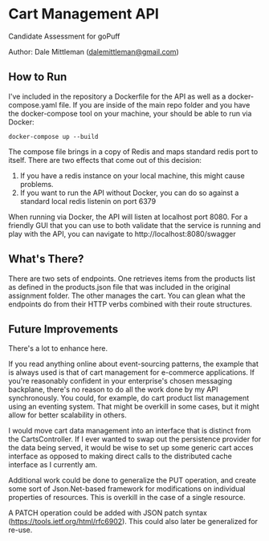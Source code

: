 # Cart Management API
Candidate Assessment for goPuff 

Author: Dale Mittleman (dalemittleman@gmail.com)

## How to Run

I've included in the repository a Dockerfile for the API as well as a docker-compose.yaml file.  If you are inside of the main repo folder and you have the docker-compose tool on your machine, your should be able to run via Docker:

```
docker-compose up --build
```

The compose file brings in a copy of Redis and maps standard redis port to itself.  There are two effects that come out of this decision: 
1) If you have a redis instance on your local machine, this might cause problems.  
2) If you want to run the API without Docker, you can do so against a standard local redis listenin on port 6379

When running via Docker, the API will listen at localhost port 8080.  For a friendly GUI that you can use to both validate that the service is running and play with the API, you can navigate to http://localhost:8080/swagger

## What's There?

There are two sets of endpoints.  One retrieves items from the products list as defined in the products.json file that was included in the original assignment folder.  The other manages the cart.  You can glean what the endpoints do from their HTTP verbs combined with their route structures.

## Future Improvements

There's a lot to enhance here.

If you read anything online about event-sourcing patterns, the example that is always used is that of cart management for e-commerce applications.  If you're reasonably confident in your enterprise's chosen messaging backplane, there's no reason to do all the work done by my API synchronously.  You could, for example, do cart product list management using an eventing system.  That might be overkill in some cases, but it might allow for better scalability in others.

I would move cart data management into an interface that is distinct from the CartsController.  If I ever wanted to swap out the persistence provider for the data being served, it would be wise to set up some generic cart acces interface as opposed to making direct calls to the distributed cache interface as I currently am.

Additional work could be done to generalize the PUT operation, and create some sort of Json.Net-based framework for modifications on individual properties of resources.  This is overkill in the case of a single resource.

A PATCH operation could be added with JSON patch syntax (https://tools.ietf.org/html/rfc6902).  This could also later be generalized for re-use.